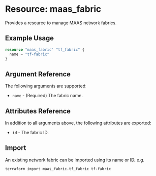 
# Resource: maas_fabric

Provides a resource to manage MAAS network fabrics.

## Example Usage

```terraform
resource "maas_fabric" "tf_fabric" {
  name = "tf-fabric"
}
```

## Argument Reference

The following arguments are supported:

* `name` - (Required) The fabric name.

## Attributes Reference

In addition to all arguments above, the following attributes are exported:

* `id` - The fabric ID.

## Import

An existing network fabric can be imported using its name or ID. e.g.

```shell
terraform import maas_fabric.tf_fabric tf-fabric
```

